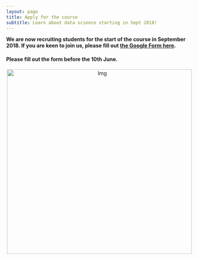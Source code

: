 ```yaml
---
layout: page
title: Apply for the course
subtitle: Learn about data science starting in Sept 2018!
---
```


__We are now recruiting students for the start of the course in September 2018. If you are keen to join us, please fill out <a href="https://docs.google.com/forms/d/e/1FAIpQLSdy84q8WVpHhBGur5sC8uX37pjlygmaw3hT7BmucnsMpuQTgw/viewform" target="_blank">the Google Form here</a>.__

#### Please fill out the form before the 10th June.

<center> <img src="{{ site.baseurl }}/img/Coding-Club-collage.jpg" alt="Img" style="width: 500px;"/> </center>
